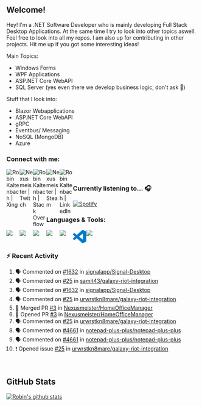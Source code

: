 
<!-- Allgemeine Notizen
	Die Icons sind unter diesen beiden Links zu finden:
	GitHub Repo: https://github.com/simple-icons/simple-icons
		> raw.githubusercontent ist erreichbar über Kontextmenü auf Bild und "Bild in neuem Tab öffnen"
	Simple Icons: https://cdn.jsdelivr.net/npm/simple-icons@3/icons/
 -->


## Welcome!
Hey! I'm a .NET Software Developer who is mainly developing Full Stack Desktop Applications.
At the same time I try to look into other topics aswell. Feel free to look into all my repos. 
I am also up for contributing in other projects. Hit me up if you got some interesting ideas!

Main Topics:
- Windows Forms
- WPF Applications
- ASP.NET Core WebAPI
- SQL Server (yes even there we develop business logic, don't ask 🥲)

Stuff that I look into:
- Blazor Webapplications
- ASP.NET Core WebAPI
- gRPC
- Eventbus/ Messaging
- NoSQL (MongoDB)
- Azure


### Connect with me:
[<img align="left" alt="Robin Kaltenbach | Xing" width="35px" src="https://cdn.jsdelivr.net/npm/simple-icons@3.13.0/icons/xing.svg" />][xing]
[<img align="left" alt="Nexusmeister | Twitch" width="35px" src="https://simpleicons.org/icons/twitch.svg" />][twitch]
[<img align="left" alt="Robin Kaltenbach | Stack Overflow" width="35px" src="https://cdn.jsdelivr.net/npm/simple-icons@3.13.0/icons/stackoverflow.svg" />][stackOverflow]
[<img align="left" alt="Nexusmeister | Steam" width="35px" src="https://cdn.jsdelivr.net/npm/simple-icons@3.13.0/icons/steam.svg" />][steam]
[<img align="left" alt="Robin Kaltenbach | LinkedIn" width="35px" src="https://cdn.jsdelivr.net/npm/simple-icons@3.13.0/icons/linkedin.svg" />][linkedIn]


<br />

### Currently listening to... 🎧

[![Spotify](https://spotify-now-playing.nexusmeister.vercel.app/api/spotify)](https://open.spotify.com/user/xkaltix)

### Languages & Tools:

<img width="35px" align="left" src="https://raw.githubusercontent.com/simple-icons/simple-icons/develop/icons/dotnet.svg" />
<img width="35px" align="left" src="https://raw.githubusercontent.com/simple-icons/simple-icons/develop/icons/csharp.svg" />
<img width="35px" align="left" src="https://raw.githubusercontent.com/simple-icons/simple-icons/develop/icons/visualstudio.svg" />
<img width="35px" align="left" src="https://raw.githubusercontent.com/simple-icons/simple-icons/develop/icons/microsoftsqlserver.svg" />
<img width="35px" align="left" src="https://raw.githubusercontent.com/simple-icons/simple-icons/develop/icons/xamarin.svg" />
<img width="35px" align="left" src="https://raw.githubusercontent.com/simple-icons/simple-icons/develop/icons/visualstudiocode.svg" />
<img width="35px" align="left" src="https://raw.githubusercontent.com/simple-icons/simple-icons/develop/icons/windowsterminal.svg" />

<br/>
<br/>

### :zap: Recent Activity
<!--START_SECTION:activity-->
1. 🗣 Commented on [#1632](https://github.com/signalapp/Signal-Desktop/issues/1632) in [signalapp/Signal-Desktop](https://github.com/signalapp/Signal-Desktop)
2. 🗣 Commented on [#25](https://github.com/samit43/galaxy-riot-integration/issues/25) in [samit43/galaxy-riot-integration](https://github.com/samit43/galaxy-riot-integration)
3. 🗣 Commented on [#1632](https://github.com/signalapp/Signal-Desktop/issues/1632) in [signalapp/Signal-Desktop](https://github.com/signalapp/Signal-Desktop)
4. 🗣 Commented on [#25](https://github.com/urwrstkn8mare/galaxy-riot-integration/issues/25) in [urwrstkn8mare/galaxy-riot-integration](https://github.com/urwrstkn8mare/galaxy-riot-integration)
5. 🎉 Merged PR [#3](https://github.com/Nexusmeister/HomeOfficeManager/pull/3) in [Nexusmeister/HomeOfficeManager](https://github.com/Nexusmeister/HomeOfficeManager)
6. 💪 Opened PR [#3](https://github.com/Nexusmeister/HomeOfficeManager/pull/3) in [Nexusmeister/HomeOfficeManager](https://github.com/Nexusmeister/HomeOfficeManager)
7. 🗣 Commented on [#25](https://github.com/urwrstkn8mare/galaxy-riot-integration/issues/25) in [urwrstkn8mare/galaxy-riot-integration](https://github.com/urwrstkn8mare/galaxy-riot-integration)
8. 🗣 Commented on [#4661](https://github.com/notepad-plus-plus/notepad-plus-plus/issues/4661) in [notepad-plus-plus/notepad-plus-plus](https://github.com/notepad-plus-plus/notepad-plus-plus)
9. 🗣 Commented on [#4661](https://github.com/notepad-plus-plus/notepad-plus-plus/issues/4661) in [notepad-plus-plus/notepad-plus-plus](https://github.com/notepad-plus-plus/notepad-plus-plus)
10. ❗️ Opened issue [#25](https://github.com/urwrstkn8mare/galaxy-riot-integration/issues/25) in [urwrstkn8mare/galaxy-riot-integration](https://github.com/urwrstkn8mare/galaxy-riot-integration)
<!--END_SECTION:activity-->
 
 <br/>

## GitHub Stats
[![Robin's github stats](https://github-readme-stats.vercel.app/api?username=nexusmeister&count_private=true&show_icons=true&theme=dark)](https://github.com/anuraghazra/github-readme-stats)

[xing]: https://www.xing.com/profile/Robin_Kaltenbach3
[twitch]: https://www.twitch.tv/nexusmeister
[stackOverflow]: https://stackoverflow.com/users/10840553/robin-kaltenbach
[steam]: https://steamcommunity.com/id/nexusmeister
[linkedIn]: https://www.linkedin.com/in/robin-kaltenbach-607445227/
